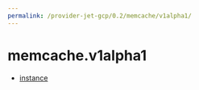 ```yaml
---
permalink: /provider-jet-gcp/0.2/memcache/v1alpha1/
---
```


# memcache.v1alpha1



* [instance](instance.md)